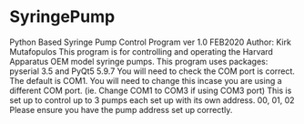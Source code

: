 # SyringePump
Python Based Syringe Pump Control Program ver 1.0 FEB2020
Author: Kirk Mutafopulos
This program is for controlling and operating the Harvard Apparatus OEM model syringe pumps. 
This program uses packages: pyserial 3.5 and PyQt5 5.9.7
You will need to check the COM port is correct. The default is COM1. You will need to change this incase you are using a different COM port.
(ie. Change COM1 to COM3 if using COM3 port)
This is set up to control up to 3 pumps each set up with its own address. 00, 01, 02 Please ensure you have the pump address set up correctly. 
